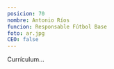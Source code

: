 ```yaml
---
posicion: 70
nombre: Antonio Ríos
funcion: Responsable Fútbol Base
foto: ar.jpg
CEO: false
---
```

Currículum...
